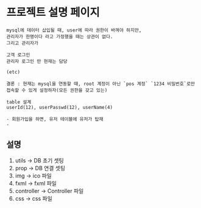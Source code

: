 # 프로젝트 설명 페이지

```
mysql에 데이터 삽입될 때, user에 따라 권한이 바껴야 하지만,
관리자가 한명이다 라고 가정했을 때는 상관이 없다.
그리고 관리자가

고객 로그인
관리자 로그인 만 현재는 담당

(etc)

결론 : 현재는 mysql을 연동할 때, root 계정이 아닌 `pos 계정` `1234 비밀번호`로만 접속할 수 있게 설정하자(모든 권한을 갖고 있는)
```

```
table 설계
userId(12), userPasswd(12), userName(4)

- 회원가입을 하면, 유저 테이블에 유저가 탑재
- 

```

## 설명

1. utils -> DB 초기 셋팅
2. prop -> DB 연결 셋팅
3. img -> ico 파일
4. fxml -> fxml 파일
5. controller -> Controller 파일
6. css -> css 파일